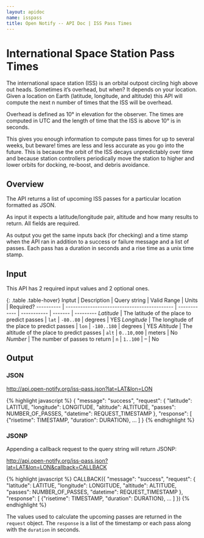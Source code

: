```yaml
---
layout: apidoc
name: isspass
title: Open Notify -- API Doc | ISS Pass Times
---
```


# International Space Station Pass Times


The international space station (ISS) is an orbital outpost circling high above
out heads. Sometimes it’s overhead, but when? It depends on your location. Given
a location on Earth (latitude, longitude, and altitude) this API will compute
the next n number of times that the ISS will be overhead.

Overhead is defined as 10&deg; in elevation for the observer. The times are
computed in UTC and the length of time that the ISS is above 10&deg; is in
seconds.

This gives you enough information to compute pass times for up to several
weeks, but beware! times are less and less accurate as you go into the future.
This is because the orbit of the ISS decays unpredictably over time and because
station controllers periodically move the station to higher and lower orbits
for docking, re-boost, and debris avoidance.


## Overview

The API returns a list of upcoming ISS passes for a particular location
formatted as JSON.

As input it expects a latitude/longitude pair, altitude and how many results to
return. All fields are required.

As output you get the same inputs back (for checking) and a time stamp when the
API ran in addition to a success or failure message and a list of passes. Each
pass has a duration in seconds and a rise time as a unix time stamp.

## Input

This API has 2 required input values and 2 optional ones.

{: .table .table-hover}
  Inptut    |              Description                     | Query string | Valid Range |  Units  | Required?
 ---------- | -------------------------------------------- | ------------ | ----------- | ------- | ---------
_Latitude_  | The latitude of the place to predict passes  | `lat`        | `-80..80`   | degrees | <span class="label label-important">YES</span>
_Longitude_ | The longitude of the place to predict passes | `lon`        | `-180..180` | degrees | <span class="label label-important">YES</span>
_Altitude_  | The altitude of the place to predict passes  | `alt`        | `0..10,000` | meters  | <span class="label">No</span>
_Number_    | The number of passes to return               | `n`          | `1..100`    | &ndash; | <span class="label">No</span>


## Output

### JSON

<http://api.open-notify.org/iss-pass.json?lat=LAT&lon=LON>

{% highlight javascript %}
{
  "message": "success",
  "request": {
    "latitude": LATITUE,
    "longitude": LONGITUDE, 
    "altitude": ALTITUDE,
    "passes": NUMBER_OF_PASSES,
    "datetime": REQUEST_TIMESTAMP
  },
  "response": [
    {"risetime": TIMESTAMP, "duration": DURATION},
    ...
  ]
}
{% endhighlight %}

### JSONP

Appending a callback request to the query string will return JSONP:

<http://api.open-notify.org/iss-pass.json?lat=LAT&lon=LON&callback=CALLBACK>

{% highlight javascript %}
CALLBACK({
  "message": "success",
  "request": {
    "latitude": LATITUE,
    "longitude": LONGITUDE, 
    "altitude": ALTITUDE,
    "passes": NUMBER_OF_PASSES,
    "datetime": REQUEST_TIMESTAMP
  },
  "response": [
    {"risetime": TIMESTAMP, "duration": DURATION},
    ...
  ]
})
{% endhighlight %}


The values used to calculate the upcoming passes are returned in
the `request` object. The `response` is a list of the timestamp
or each pass along with the `duration` in seconds.



